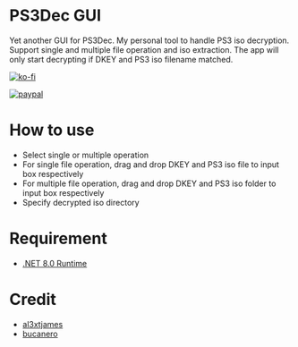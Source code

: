 # PS3Dec GUI

Yet another GUI for PS3Dec. My personal tool to handle PS3 iso decryption. Support single and multiple file operation and iso extraction. The app will only start decrypting if DKEY and PS3 iso filename matched.

[![ko-fi](https://www.ko-fi.com/img/githubbutton_sm.svg)](https://ko-fi.com/R6R524N7X)  

[![paypal](https://user-images.githubusercontent.com/36906814/102657760-39d1ce00-41b1-11eb-96fe-c10e2d9b3f39.png)](https://www.paypal.com/paypalme/pearlxcoree)  

# How to use

  - Select single or multiple operation
  - For single file operation, drag and drop DKEY and PS3 iso file to input box respectively
  - For multiple file operation, drag and drop DKEY and PS3 iso folder to input box respectively
  - Specify decrypted iso directory

# Requirement

  - [.NET 8.0 Runtime](https://dotnet.microsoft.com/en-us/download/dotnet/8.0)

# Credit

  - [al3xtjames](https://www.github.com/al3xtjames)
  - [bucanero](https://www.github.com/bucanero)